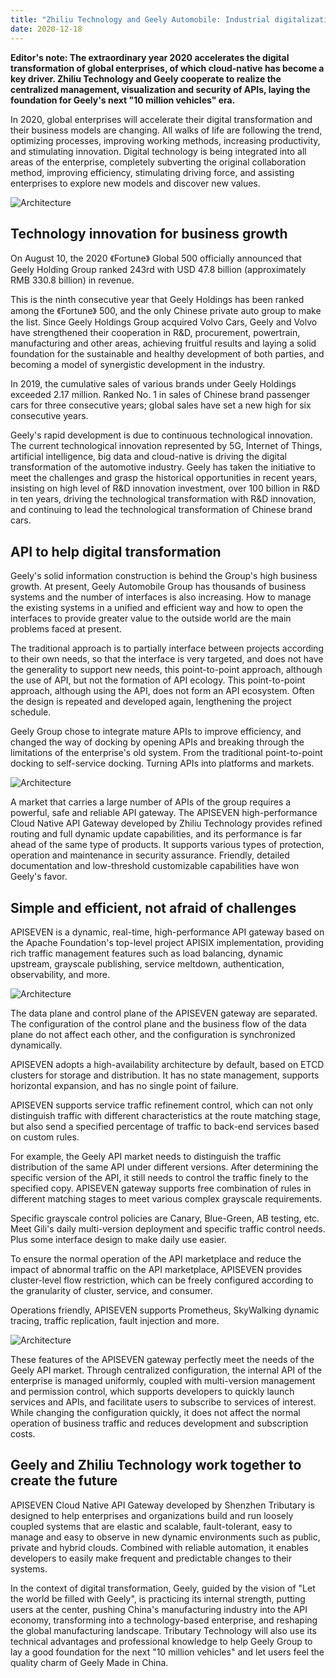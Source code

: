 ```yaml
---
title: "Zhiliu Technology and Geely Automobile: Industrial digitalization, [intelligent creation] of the future"
date: 2020-12-18
---  
```


**Editor's note: The extraordinary year 2020 accelerates the digital transformation of global enterprises, of which cloud-native has become a key driver. Zhiliu Technology and Geely cooperate to realize the centralized management, visualization and security of APIs, laying the foundation for Geely's next "10 million vehicles" era.**

In 2020, global enterprises will accelerate their digital transformation and their business models are changing. All walks of life are following the trend, optimizing processes, improving working methods, increasing productivity, and stimulating innovation. Digital technology is being integrated into all areas of the enterprise, completely subverting the original collaboration method, improving efficiency, stimulating driving force, and assisting enterprises to explore new models and discover new values.

<img src="https://static.apiseven.com/logo/geely-0.png" alt="Architecture" />

## Technology innovation for business growth

On August 10, the 2020 《Fortune》 Global 500 officially announced that Geely Holding Group ranked 243rd with USD 47.8 billion (approximately RMB 330.8 billion) in revenue.

This is the ninth consecutive year that Geely Holdings has been ranked among the 《Fortune》 500, and the only Chinese private auto group to make the list. Since Geely Holdings Group acquired Volvo Cars, Geely and Volvo have strengthened their cooperation in R&D, procurement, powertrain, manufacturing and other areas, achieving fruitful results and laying a solid foundation for the sustainable and healthy development of both parties, and becoming a model of synergistic development in the industry.

In 2019, the cumulative sales of various brands under Geely Holdings exceeded 2.17 million. Ranked No. 1 in sales of Chinese brand passenger cars for three consecutive years; global sales have set a new high for six consecutive years.

Geely's rapid development is due to continuous technological innovation. The current technological innovation represented by 5G, Internet of Things, artificial intelligence, big data and cloud-native is driving the digital transformation of the automotive industry. Geely has taken the initiative to meet the challenges and grasp the historical opportunities in recent years, insisting on high level of R&D innovation investment, over 100 billion in R&D in ten years, driving the technological transformation with R&D innovation, and continuing to lead the technological transformation of Chinese brand cars.

## API to help digital transformation

Geely's solid information construction is behind the Group's high business growth. At present, Geely Automobile Group has thousands of business systems and the number of interfaces is also increasing. How to manage the existing systems in a unified and efficient way and how to open the interfaces to provide greater value to the outside world are the main problems faced at present.

The traditional approach is to partially interface between projects according to their own needs, so that the interface is very targeted, and does not have the generality to support new needs, this point-to-point approach, although the use of API, but not the formation of API ecology. This point-to-point approach, although using the API, does not form an API ecosystem. Often the design is repeated and developed again, lengthening the project schedule.

Geely Group chose to integrate mature APIs to improve efficiency, and changed the way of docking by opening APIs and breaking through the limitations of the enterprise's old system. From the traditional point-to-point docking to self-service docking. Turning APIs into platforms and markets.

<img src="https://static.apiseven.com/logo/geely-1.png" alt="Architecture" />


A market that carries a large number of APIs of the group requires a powerful, safe and reliable API gateway. The APISEVEN high-performance Cloud Native API Gateway developed by Zhiliu Technology provides refined routing and full dynamic update capabilities, and its performance is far ahead of the same type of products. It supports various types of protection, operation and maintenance in security assurance. Friendly, detailed documentation and low-threshold customizable capabilities have won Geely's favor.

## Simple and efficient, not afraid of challenges

APISEVEN is a dynamic, real-time, high-performance API gateway based on the Apache Foundation's top-level project APISIX implementation, providing rich traffic management features such as load balancing, dynamic upstream, grayscale publishing, service meltdown, authentication, observability, and more.

<img src="https://static.apiseven.com/logo/geely-2.png" alt="Architecture" />


The data plane and control plane of the APISEVEN gateway are separated. The configuration of the control plane and the business flow of the data plane do not affect each other, and the configuration is synchronized dynamically.

APISEVEN adopts a high-availability architecture by default, based on ETCD clusters for storage and distribution. It has no state management, supports horizontal expansion, and has no single point of failure.

APISEVEN supports service traffic refinement control, which can not only distinguish traffic with different characteristics at the route matching stage, but also send a specified percentage of traffic to back-end services based on custom rules.

For example, the Geely API market needs to distinguish the traffic distribution of the same API under different versions. After determining the specific version of the API, it still needs to control the traffic finely to the specified copy. APISEVEN gateway supports free combination of rules in different matching stages to meet various complex grayscale requirements.

Specific grayscale control policies are Canary, Blue-Green, AB testing, etc. Meet Gili's daily multi-version deployment and specific traffic control needs. Plus some interface design to make daily use easier.

To ensure the normal operation of the API marketplace and reduce the impact of abnormal traffic on the API marketplace, APISEVEN provides cluster-level flow restriction, which can be freely configured according to the granularity of cluster, service, and consumer.

Operations friendly, APISEVEN supports Prometheus, SkyWalking dynamic tracing, traffic replication, fault injection and more.

<img src="https://static.apiseven.com/logo/geely-3.png" alt="Architecture" />


These features of the APISEVEN gateway perfectly meet the needs of the Geely API market. Through centralized configuration, the internal API of the enterprise is managed uniformly, coupled with multi-version management and permission control, which supports developers to quickly launch services and APIs, and facilitate users to subscribe to services of interest. While changing the configuration quickly, it does not affect the normal operation of business traffic and reduces development and subscription costs.

## Geely and Zhiliu Technology work together to create the future

APISEVEN Cloud Native API Gateway developed by Shenzhen Tributary is designed to help enterprises and organizations build and run loosely coupled systems that are elastic and scalable, fault-tolerant, easy to manage and easy to observe in new dynamic environments such as public, private and hybrid clouds. Combined with reliable automation, it enables developers to easily make frequent and predictable changes to their systems.

In the context of digital transformation, Geely, guided by the vision of "Let the world be filled with Geely", is practicing its internal strength, putting users at the center, pushing China's manufacturing industry into the API economy, transforming into a technology-based enterprise, and reshaping the global manufacturing landscape. Tributary Technology will also use its technical advantages and professional knowledge to help Geely Group to lay a good foundation for the next "10 million vehicles" and let users feel the quality charm of Geely Made in China.
